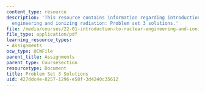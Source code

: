 ```yaml
---
content_type: resource
description: 'This resource contains information regarding introduction to nuclear
  engineering and ionizing radiation: Problem set 3 solutions.'
file: /media/courses/22-01-introduction-to-nuclear-engineering-and-ionizing-radiation-fall-2016/427ddc4e82571296e58f3d4240c35612_MIT22_01F16_ProblemSet3Sol.pdf
file_type: application/pdf
learning_resource_types:
- Assignments
ocw_type: OCWFile
parent_title: Assignments
parent_type: CourseSection
resourcetype: Document
title: Problem Set 3 Solutions
uid: 427ddc4e-8257-1296-e58f-3d4240c35612
---
```

